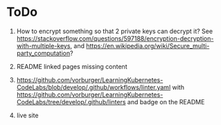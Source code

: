 # ToDo

1. How to encrypt something so that 2 private keys can decrypt it?
   See https://stackoverflow.com/questions/597188/encryption-decryption-with-multiple-keys,
   and https://en.wikipedia.org/wiki/Secure_multi-party_computation?

1. README linked pages missing content

1. https://github.com/vorburger/LearningKubernetes-CodeLabs/blob/develop/.github/workflows/linter.yaml
   with https://github.com/vorburger/LearningKubernetes-CodeLabs/tree/develop/.github/linters
   and badge on the README

1. live site
